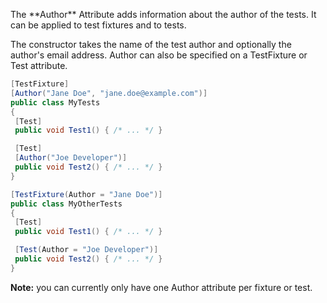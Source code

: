 <p>The **Author** Attribute adds information about the author of the tests. It can be applied to test fixtures and to tests.

<p>The constructor takes the name of the test author and optionally the author's email address. Author can also be specified on
a TestFixture or Test attribute.

```C#
[TestFixture]
[Author("Jane Doe", "jane.doe@example.com")]
public class MyTests
{
 [Test]
 public void Test1() { /* ... */ }

 [Test]
 [Author("Joe Developer")]
 public void Test2() { /* ... */ }
}

[TestFixture(Author = "Jane Doe")]
public class MyOtherTests
{
 [Test]
 public void Test1() { /* ... */ }

 [Test(Author = "Joe Developer")]
 public void Test2() { /* ... */ }
}
```

<p><strong>Note:</strong> you can currently only have one Author attribute per fixture or test.